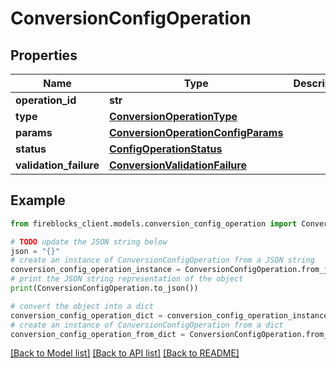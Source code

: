# ConversionConfigOperation


## Properties

Name | Type | Description | Notes
------------ | ------------- | ------------- | -------------
**operation_id** | **str** |  | 
**type** | [**ConversionOperationType**](ConversionOperationType.md) |  | 
**params** | [**ConversionOperationConfigParams**](ConversionOperationConfigParams.md) |  | 
**status** | [**ConfigOperationStatus**](ConfigOperationStatus.md) |  | 
**validation_failure** | [**ConversionValidationFailure**](ConversionValidationFailure.md) |  | [optional] 

## Example

```python
from fireblocks_client.models.conversion_config_operation import ConversionConfigOperation

# TODO update the JSON string below
json = "{}"
# create an instance of ConversionConfigOperation from a JSON string
conversion_config_operation_instance = ConversionConfigOperation.from_json(json)
# print the JSON string representation of the object
print(ConversionConfigOperation.to_json())

# convert the object into a dict
conversion_config_operation_dict = conversion_config_operation_instance.to_dict()
# create an instance of ConversionConfigOperation from a dict
conversion_config_operation_from_dict = ConversionConfigOperation.from_dict(conversion_config_operation_dict)
```
[[Back to Model list]](../README.md#documentation-for-models) [[Back to API list]](../README.md#documentation-for-api-endpoints) [[Back to README]](../README.md)


